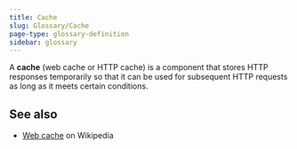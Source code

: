 ```yaml
---
title: Cache
slug: Glossary/Cache
page-type: glossary-definition
sidebar: glossary
---
```


A **cache** (web cache or HTTP cache) is a component that stores HTTP responses temporarily so that it can be used for subsequent HTTP requests as long as it meets certain conditions.

## See also

- [Web cache](https://en.wikipedia.org/wiki/Web_cache) on Wikipedia
